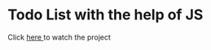 # Todo List with the help of JS
Click <a href= 'https://sakibhasan123.github.io/todojs/'>here </a> to watch the project
